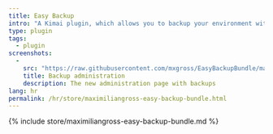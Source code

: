 ```yaml
---
title: Easy Backup
intro: "A Kimai plugin, which allows you to backup your environment with a single click."
type: plugin
tags:
  - plugin
screenshots:
  - 
    src: "https://raw.githubusercontent.com/mxgross/EasyBackupBundle/master/screenshot.jpg"
    title: Backup administration
    description: The new administration page with backups 
lang: hr
permalink: /hr/store/maximiliangross-easy-backup-bundle.html
---
```


{% include store/maximiliangross-easy-backup-bundle.md %}
